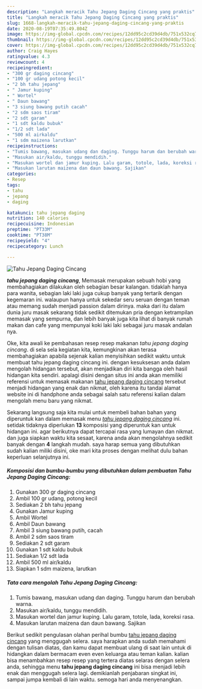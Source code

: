 ```yaml
---
description: "Langkah meracik Tahu Jepang Daging Cincang yang praktis"
title: "Langkah meracik Tahu Jepang Daging Cincang yang praktis"
slug: 1668-langkah-meracik-tahu-jepang-daging-cincang-yang-praktis
date: 2020-08-19T07:35:49.804Z
image: https://img-global.cpcdn.com/recipes/12dd95c2cd39d4db/751x532cq70/tahu-jepang-daging-cincang-foto-resep-utama.jpg
thumbnail: https://img-global.cpcdn.com/recipes/12dd95c2cd39d4db/751x532cq70/tahu-jepang-daging-cincang-foto-resep-utama.jpg
cover: https://img-global.cpcdn.com/recipes/12dd95c2cd39d4db/751x532cq70/tahu-jepang-daging-cincang-foto-resep-utama.jpg
author: Craig Hayes
ratingvalue: 4.3
reviewcount: 4
recipeingredient:
- "300 gr daging cincang"
- "100 gr udang potong kecil"
- "2 bh tahu jepang"
- " Jamur kuping"
- " Wortel"
- " Daun bawang"
- "3 siung bawang putih cacah"
- "2 sdm saos tiram"
- "2 sdt garam"
- "1 sdt kaldu bubuk"
- "1/2 sdt lada"
- "500 ml airkaldu"
- "1 sdm maizena larutkan"
recipeinstructions:
- "Tumis bawang, masukan udang dan daging. Tunggu harum dan berubah warna."
- "Masukan air/kaldu, tunggu mendidih."
- "Masukan wortel dan jamur kuping. Lalu garam, totole, lada, koreksi rasa."
- "Masukan larutan maizena dan daun bawang. Sajikan"
categories:
- Resep
tags:
- tahu
- jepang
- daging

katakunci: tahu jepang daging 
nutrition: 140 calories
recipecuisine: Indonesian
preptime: "PT33M"
cooktime: "PT38M"
recipeyield: "4"
recipecategory: Lunch

---
```



![Tahu Jepang Daging Cincang](https://img-global.cpcdn.com/recipes/12dd95c2cd39d4db/751x532cq70/tahu-jepang-daging-cincang-foto-resep-utama.jpg)

<b><i>tahu jepang daging cincang</i></b>, Memasak merupakan sebuah hobi yang membahagiakan dilakukan oleh sebagian besar kalangan. tidaklah hanya para wanita, sebagian laki laki juga cukup banyak yang tertarik dengan kegemaran ini. walaupun hanya untuk sekedar seru seruan dengan teman atau memang sudah menjadi passion dalam dirinya. maka dari itu dalam dunia juru masak sekarang tidak sedikit ditemukan pria dengan ketrampilan memasak yang sempurna, dan lebih banyak juga kita lihat di banyak rumah makan dan cafe yang mempunyai koki laki laki sebagai juru masak andalan nya.

Oke, kita awali ke pembahasan resep resep makanan <i>tahu jepang daging cincang</i>. di sela sela kegiatan kita, kemungkinan akan terasa membahagiakan apabila sejenak kalian menyisihkan sedikit waktu untuk membuat tahu jepang daging cincang ini. dengan kesuksesan anda dalam mengolah hidangan tersebut, akan menjadikan diri kita bangga oleh hasil hidangan kita sendiri. apalagi disini dengan situs ini anda akan memiliki referensi untuk memasak makanan <u>tahu jepang daging cincang</u> tersebut menjadi hidangan yang enak dan nikmat, oleh karena itu tandai alamat website ini di handphone anda sebagai salah satu referensi kalian dalam mengolah menu baru yang nikmat.




Sekarang langsung saja kita mulai untuk membeli bahan bahan yang diperuntuk kan dalam memasak menu <u><i>tahu jepang daging cincang</i></u> ini. setidak tidaknya diperlukan <b>13</b> komposisi yang diperuntuk kan untuk hidangan ini. agar berikutnya dapat tercapai rasa yang lumayan dan nikmat. dan juga siapkan waktu kita sesaat, karena anda akan mengolahnya sedikit banyak dengan <b>4</b> langkah mudah. saya harap semua yang dibutuhkan sudah kalian miliki disini, oke mari kita proses dengan melihat dulu bahan keperluan selanjutnya ini.

<!--inarticleads1-->

##### Komposisi dan bumbu-bumbu yang dibutuhkan dalam pembuatan Tahu Jepang Daging Cincang:

1. Gunakan 300 gr daging cincang
1. Ambil 100 gr udang, potong kecil
1. Sediakan 2 bh tahu jepang
1. Gunakan  Jamur kuping
1. Ambil  Wortel
1. Ambil  Daun bawang
1. Ambil 3 siung bawang putih, cacah
1. Ambil 2 sdm saos tiram
1. Sediakan 2 sdt garam
1. Gunakan 1 sdt kaldu bubuk
1. Sediakan 1/2 sdt lada
1. Ambil 500 ml air/kaldu
1. Siapkan 1 sdm maizena, larutkan




<!--inarticleads2-->

##### Tata cara mengolah Tahu Jepang Daging Cincang:

1. Tumis bawang, masukan udang dan daging. Tunggu harum dan berubah warna.
1. Masukan air/kaldu, tunggu mendidih.
1. Masukan wortel dan jamur kuping. Lalu garam, totole, lada, koreksi rasa.
1. Masukan larutan maizena dan daun bawang. Sajikan




Berikut sedikit pengulasan olahan perihal bumbu <u>tahu jepang daging cincang</u> yang menggugah selera. saya harapkan anda sudah memahami dengan tulisan diatas, dan kamu dapat membuat ulang di saat lain untuk di hidangkan dalam bermacam even even keluarga atau teman kalian. kalian bisa menambahkan resep resep yang tertera diatas selaras dengan selera anda, sehingga menu <b>tahu jepang daging cincang</b> ini bisa menjadi lebih enak dan menggugah selera lagi. demikianlah penjabaran singkat ini, sampai jumpa kembali di lain waktu. semoga hari anda menyenangkan.
